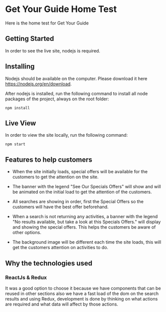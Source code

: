 # Get Your Guide Home Test

Here is the home test for Get Your Guide

## Getting Started

In order to see the live site, nodejs is required.

## Installing
Nodejs should be available on the computer. Please download it here https://nodejs.org/en/download.

After nodejs is installed, run the following command to install all node packages of the project, always on the root folder:

```
npm install
```

## Live View
In order to view the site locally, run the following command:

```
npm start
```

## Features to help customers
 - When the site initially loads, special offers will be available for the customers to get the attention on the site.

 - The banner with the legend "See Our Specials Offers" will show and will be animated on the initial load to get the attention of the customers.

 - All searches are showing in order, first the Special Offers so the customers will have the best offer beforehand.

 - When a search is not returning any activities, a banner with the legend "No results available, but take a look at this Specials Offers." will display and showing the special offers. This helps the customers be aware of other options.

 - The background image will be different each time the site loads, this will get the customers attention on activities to do.

## Why the technologies used

### ReactJs & Redux
It was a good option to choose it because we have components that can be reused in other sections also we have a fast load of the dom on the search results and using Redux, development is done by thinking on what actions are required and what data will affect by those actions.

